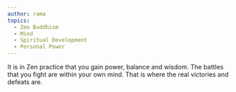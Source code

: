 ```yaml
---
author: rama
topics:
  - Zen Buddhism
  - Mind
  - Spiritual Development
  - Personal Power
---
```


It is in Zen practice that you gain power, balance and wisdom. The battles that you fight are within your own mind. That is where the real victories and defeats are.
